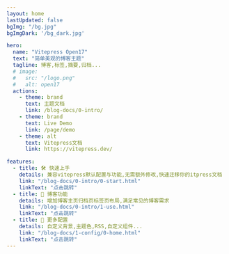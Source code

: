 ```yaml
---
layout: home
lastUpdated: false
bgImg: "/bg.jpg"
bgImgDark: '/bg_dark.jpg'

hero:
  name: "Vitepress Open17"
  text: "简单美观的博客主题"
  tagline: 博客,标签,摘要,归档...
  # image:
  #   src: "/logo.png"
  #   alt: open17
  actions:
    - theme: brand
      text: 主题文档
      link: /blog-docs/0-intro/
    - theme: brand
      text: Live Demo
      link: /page/demo
    - theme: alt
      text: Vitepress文档
      link: https://vitepress.dev/

features:
  - title: 🛠️ 快速上手
    details: 兼容vitepress默认配置与功能,无需额外修改,快速迁移你的itpress文档
    link: "/blog-docs/0-intro/0-start.html"
    linkText: "点击跳转"
  - title: 📑 博客功能
    details: 增加博客主页归档页标签页布局,满足常见的博客需求
    link: "/blog-docs/0-intro/1-use.html"
    linkText: "点击跳转"
  - title: 🌼 更多配置
    details: 自定义背景,主题色,RSS,自定义组件...
    link: "/blog-docs/1-config/0-home.html"
    linkText: "点击跳转"
---
```


<br>
<br>
<br>